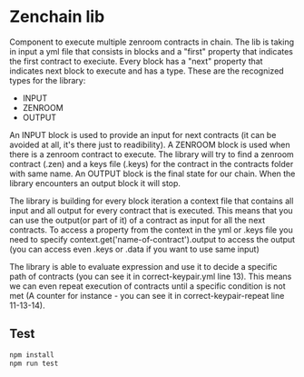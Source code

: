 # Zenchain lib

Component to execute multiple zenroom contracts in chain. The lib is taking in input a yml file that consists in blocks and a "first" property that indicates the first contract to execiute. Every block has a "next" property that indicates next block to execute and has a type. These are the recognized types for the library:
- INPUT
- ZENROOM
- OUTPUT

An INPUT block is used to provide an input for next contracts (it can be avoided at all, it's there just to readibility). A ZENROOM block is used when there is a zenroom contract to execute. The library will try to find a zenroom contract (.zen) and a keys file (.keys) for the contract in the contracts folder with same name.
An OUTPUT block is the final state for our chain. When the library encounters an output block it will stop.

The library is building for every block iteration a context file that contains all input and all output for every contract that is executed. This means that you can use the output(or part of it) of a contract as input for all the next contracts. To access a property from the context in the yml or .keys file you need to specify context.get('name-of-contract').output to access the output (you can access even .keys or .data if you want to use same input)

The library is able to evaluate expression and use it to decide a specific path of contracts (you can see it in correct-keypair.yml line 13). This means we can even repeat execution of contracts until a specific condition is not met (A counter for instance - you can see it in correct-keypair-repeat line 11-13-14).


## Test

```bash
npm install
npm run test
```
